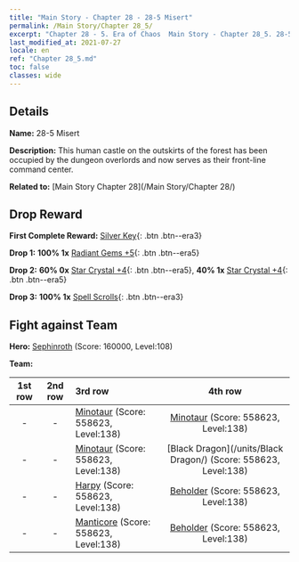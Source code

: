 ```yaml
---
title: "Main Story - Chapter 28 - 28-5 Misert"
permalink: /Main Story/Chapter 28_5/
excerpt: "Chapter 28 - 5. Era of Chaos  Main Story - Chapter 28_5. 28-5 Misert"
last_modified_at: 2021-07-27
locale: en
ref: "Chapter 28_5.md"
toc: false
classes: wide
---
```


## Details

 **Name:** 28-5 Misert

 **Description:** This human castle on the outskirts of the forest has been occupied by the dungeon overlords and now serves as their front-line command center.

 **Related to:** [Main Story Chapter 28](/Main Story/Chapter 28/)

## Drop Reward

 **First Complete Reward:** [Silver Key](/Items/con_693/){: .btn .btn--era3}

 **Drop 1:** **100% 1x** [Radiant Gems +5](/Items/mat_100/){: .btn .btn--era5}

 **Drop 2:** **60% 0x** [Star Crystal +4](/Items/mat_94/){: .btn .btn--era5}, **40% 1x** [Star Crystal +4](/Items/mat_94/){: .btn .btn--era5}

 **Drop 3:** **100% 1x** [Spell Scrolls](/Items/con_694/){: .btn .btn--era3}


## Fight against Team
 **Hero:** [Sephinroth](/heroes/Sephinroth/) (Score: 160000, Level:108)

 **Team:**


  | 1st row | 2nd row | 3rd row | 4th row |
  |:----:|:----:|:----|:----:|
  | - | - | [Minotaur](/units/Minotaur/) (Score: 558623, Level:138)  | [Minotaur](/units/Minotaur/) (Score: 558623, Level:138)  |
  | - | - | [Minotaur](/units/Minotaur/) (Score: 558623, Level:138)  | [Black Dragon](/units/Black Dragon/) (Score: 558623, Level:138)  |
  | - | - | [Harpy](/units/Harpy/) (Score: 558623, Level:138)  | [Beholder](/units/Beholder/) (Score: 558623, Level:138)  |
  | - | - | [Manticore](/units/Manticore/) (Score: 558623, Level:138)  | [Beholder](/units/Beholder/) (Score: 558623, Level:138)  |


